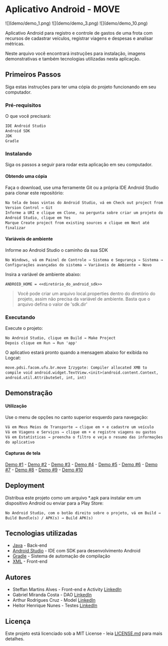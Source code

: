 # Aplicativo Android - MOVE

<p>![](demo/demo_1.png) ![](demo/demo_3.png) ![](demo/demo_10.png)</p>

Aplicativo Android para registro e controle de gastos de uma frota com recursos de cadastrar veículos, registrar viagens e despesas e analisar métricas.

Neste arquivo você encontrará instruções para instalação, imagens demonstrativas e também tecnologias utilizadas nesta aplicação.

## Primeiros Passos

Siga estas instruções para ter uma cópia do projeto funcionando em seu computador.

### Pré-requisitos

O que você precisará:

```
IDE Android Studio
Android SDK
JDK
Gradle
```

### Instalando

Siga os passos a seguir para rodar esta aplicação em seu computador.

#### Obtendo uma cópia

Faça o download, use uma ferramente Git ou a própria IDE Android Studio para clonar este repositório:

```
Na tela de boas vintas do Android Studio, vá em Check out project from Version Control → Git
Informe a URI e clique em Clone, na pergunta sobre criar um projeto do Android Studio, clique em Yes
Marque Create project from existing sources e clique em Next até finalizar
```

#### Variáveis de ambiente

Informe ao Android Studio o caminho da sua SDK

```
No Windows, vá em Painel de Controle → Sistema e Segurança → Sistema → Configurações avançadas do sistema → Variáveis de Ambiente → Novo
```

Insira a variável de ambiente abaixo:

```
ANDROID_HOME = <<diretório_do_android_sdk>>
```

> Você pode criar um arquivo local.properties dentro do diretório do projeto, assim não precisa da variável de ambiente. Basta que o arquivo defina o valor de 'sdk.dir'

### Executando

Execute o projeto:

```
No Android Studio, clique em Build → Make Project
Depois clique em Run → Run 'app'
```

O aplicativo estará pronto quando a mensagem abaixo for exibida no Logcat:

```
move.pdsi.facom.ufu.br.move I/zygote: Compiler allocated XMB to compile void android.widget.TextView.<init>(android.content.Context, android.util.AttributeSet, int, int)
```

## Demonstração

#### Utilização

Use o menu de opções no canto superior esquerdo para navegação:

```
Vá em Meus Meios de Transporte → clique em + e cadastre um veículo
Vá em Viagens e Serviços → clique em + e registre viagens ou gastos
Vá em Estatísticas → preencha o filtro e veja o resumo das informações do aplicativo
```

#### Capturas de tela

[Demo #1](demo/demo_1.png) - [Demo #2](demo/demo_2.png) - [Demo #3](demo/demo_3.png) - [Demo #4](demo/demo_4.png) - [Demo #5](demo/demo_5.png) - [Demo #6](demo/demo_6.png) - [Demo #7](demo/demo_7.png) - [Demo #8](demo/demo_8.png) - [Demo #9](demo/demo_9.png) - [Demo #10](demo/demo_10.png)

## Deployment

Distribua este projeto como um arquivo *.apk para instalar em um dispositivo Android ou enviar para a Play Store:

```
No Android Studio, com o botão direito sobre o projeto, vá em Build → Build Bundle(s) / APK(s) → Build APK(s)
```

## Tecnologias utilizadas

* [Java](http://www.java.com) - Back-end
* [Android Studio](https://developer.android.com/studio) - IDE com SDK para desenvolvimento Android
* [Gradle](https://gradle.org/) - Sistema de automação de compilação
* [XML](https://fontawesome.com/) - Front-end

## Autores

* Steffan Martins Alves - Front-end e Activity [LinkedIn](https://www.linkedin.com/in/steffanmartins/)
* Gabriel Miranda Costa - DAO [LinkedIn](https://www.linkedin.com/in/gabriel-miranda-costa-908b22b5/)
* Arthur Rodrigues Cruz - Model [LinkedIn](https://www.linkedin.com/in/arthur-rodrigues-cruz/)
* Heitor Henrique Nunes - Testes [LinkedIn](https://www.linkedin.com/in/heitor-nunes-7b1322176/)

## Licença

Este projeto está licenciado sob a MIT License - leia [LICENSE.md](LICENSE.md) para mais detalhes.